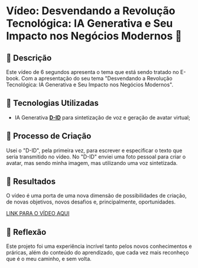 # Vídeo: Desvendando a Revolução Tecnológica: IA Generativa e Seu Impacto nos Negócios Modernos 🎥

## 📒 Descrição
Este vídeo de 6 segundos apresenta o tema que está sendo tratado no E-book. Com a apresentação do seu tema "Desvendando a Revolução Tecnológica: IA Generativa e Seu Impacto nos Negócios Modernos".

## 🤖 Tecnologias Utilizadas
- IA Generativa **[D-ID](https://www.d-id.com)** para sintetização de voz e geração de avatar virtual;

## 🧐 Processo de Criação
Usei o "D-ID", pela primeira vez, para escrever e especificar o texto que seria transmitido no vídeo. No "D-ID" enviei uma foto pessoal para criar o avatar, mas sendo minha imagem, mas utilizando uma voz sintetizada. 

## 🚀 Resultados
O vídeo é uma porta de uma nova dimensão de possibilidades de criação, de novas objetivos, novos desafios e, principalmente, oportunidades.

[LINK PARA O VÍDEO AQUI](https://drive.google.com/open?id=1FzHvZsZ2ZxnoeupfTV9cfQpP7CT2V0WT&usp=drive_fs)

## 💭 Reflexão
Este projeto foi uma experiência incrível tanto pelos novos conhecimentos e práricas, além do conteúdo do aprendizado, que cada vez mais reconheço que é o meu caminho, e sem volta.
